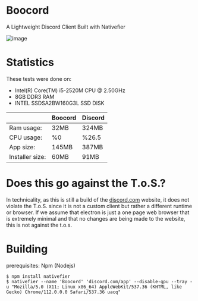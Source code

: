 # Boocord
A Lightweight Discord Client Built with Nativefier

![image](https://github.com/Boocord/discord-client/assets/85783692/10efaf24-177b-4e62-b86b-30fa0b9813db)


# Statistics
These tests were done on:
- Intel(R) Core(TM) i5-2520M CPU @ 2.50GHz
- 8GB DDR3 RAM
- INTEL SSDSA2BW160G3L SSD DISK

|  |Boocord|Discord|
|--|--|--|
|Ram usage:|32MB|324MB|
|CPU usage:|%0|%26.5|
|App size:|145MB|387MB|
|Installer size:|60MB|91MB|

# Does this go against the T.o.S.?
In technicality, as this is still a build of the [discord.com](https://discord.com) website, it does not violate the T.o.S. since it is not a custom client but rather a different runtime or browser. If we assume that electron is just a one page web browser that is extremely minimal and that no changes are being made to the website, this is not against the t.o.s. 

# Building
prerequisites: Npm (Nodejs)
```
$ npm install nativefier
$ nativefier --name 'Boocord' 'discord.com/app' --disable-gpu --tray -u "Mozilla/5.0 (X11; Linux x86_64) AppleWebKit/537.36 (KHTML, like Gecko) Chrome/112.0.0.0 Safari/537.36 uacq"
```
